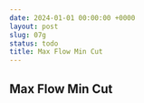 ```yaml
---
date: 2024-01-01 00:00:00 +0000
layout: post
slug: 07g
status: todo
title: Max Flow Min Cut
---
```


## Max Flow Min Cut